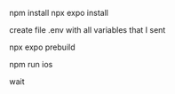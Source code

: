npm install
npx expo install 

create file .env with all variables that I sent

npx expo prebuild 

npm run ios

wait
